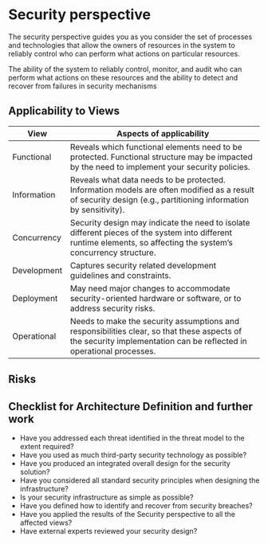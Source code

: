 # Security perspective

The security perspective guides you as you consider the set of processes and technologies that allow the owners of resources in the system to reliably control who can perform what actions on particular resources.

The ability of the system to reliably control, monitor, and audit who can perform what actions on these resources and the ability to detect and recover from failures in security mechanisms

## Applicability to Views  
|  View | Aspects of applicability |
|------|---------|
| Functional | Reveals which functional elements need to be protected. Functional structure may be impacted by the need to implement your security policies. |
| Information | Reveals what data needs to be protected. Information models are often modified as a result of security design (e.g., partitioning information by sensitivity). |
| Concurrency | Security design may indicate the need to isolate different pieces of the system into different runtime elements, so affecting the system’s concurrency structure. |
| Development | Captures security related development guidelines and constraints. |
| Deployment | May need major changes to accommodate security-oriented hardware or software, or to address security risks. |
| Operational | Needs to make the security assumptions and responsibilities clear, so that these aspects of the security implementation can be reflected in operational processes. |

## Risks



## Checklist for Architecture Definition and further work
- Have you addressed each threat identified in the threat model to the extent required?
- Have you used as much third-party security technology as possible?
- Have you produced an integrated overall design for the security solution?
- Have you considered all standard security principles when designing the infrastructure?
- Is your security infrastructure as simple as possible?
- Have you defined how to identify and recover from security breaches?
- Have you applied the results of the Security perspective to all the affected views?
- Have external experts reviewed your security design?
